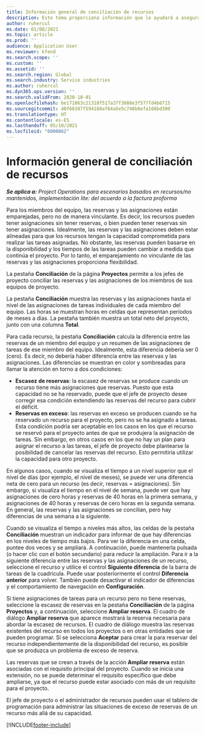 ```yaml
---
title: Información general de conciliación de recursos
description: Este tema proporciona información que le ayudará a asegurarse de que las reservas de recursos y las asignaciones para proyectos estén coordinadas.
author: ruhercul
ms.date: 01/08/2021
ms.topic: article
ms.prod: ''
audience: Application User
ms.reviewer: kfend
ms.search.scope: ''
ms.custom: ''
ms.assetid: ''
ms.search.region: Global
ms.search.industry: Service industries
ms.author: ruhercul
ms.dyn365.ops.version: ''
ms.search.validFrom: 2020-10-01
ms.openlocfilehash: be171063c21318f517a37f3088e3f577fd4b6715
ms.sourcegitcommit: 40f68387f594180af64a5e5c748b6efa188bd300
ms.translationtype: HT
ms.contentlocale: es-ES
ms.lasthandoff: 05/10/2021
ms.locfileid: "6000862"
---
```

# <a name="resource-reconciliation-overview"></a>Información general de conciliación de recursos

_**Se aplica a:** Project Operations para escenarios basados en recursos/no mantenidos, implementación lite: del acuerdo a la factura proforma_

Para los miembros del equipo, las reservas y las asignaciones están emparejadas, pero no de manera vinculante. Es decir, los recursos pueden tener asignaciones sin tener reservas, o bien pueden tener reservas sin tener asignaciones. Idealmente, las reservas y las asignaciones deben estar alineadas para que los recursos tengan la capacidad comprometida para realizar las tareas asignadas. No obstante, las reservas pueden basarse en la disponibilidad y los tiempos de las tareas pueden cambiar a medida que continúa el proyecto. Por lo tanto, el emparejamiento no vinculante de las reservas y las asignaciones proporciona flexibilidad.

La pestaña **Conciliación** de la página **Proyectos** permite a los jefes de proyecto conciliar las reservas y las asignaciones de los miembros de sus equipos de proyecto.

La pestaña **Conciliación** muestra las reservas y las asignaciones hasta el nivel de las asignaciones de tareas individuales de cada miembro del equipo. Las horas se muestran horas en celdas que representan períodos de meses a días. La pestaña también muestra un total neto del proyecto, junto con una columna **Total**.

Para cada recurso, la pestaña **Conciliación** calcula la diferencia entre las reservas de un miembro del equipo y un resumen de las asignaciones de tareas de ese miembro del equipo. Idealmente, esta diferencia debería ser 0 (cero). Es decir, no debería haber diferencia entre las reservas y las asignaciones. Las diferencias se muestran en color y sombreadas para llamar la atención en torno a dos condiciones:

- **Escasez de reservas**: la escasez de reservas se produce cuando un recurso tiene más asignaciones que reservas. Puesto que esta capacidad no se ha reservado, puede que el jefe de proyecto desee corregir esa condición extendiendo las reservas del recurso para cubrir el déficit.
- **Reservas en exceso**: las reservas en exceso se producen cuando se ha reservado un recurso para el proyecto, pero no se ha asignado a tareas. Esta condición podría ser aceptable en los casos en los que el recurso se reservó para el proyecto antes de que se produjera la asignación de tareas. Sin embargo, en otros casos en los que no hay un plan para asignar el recurso a las tareas, el jefe de proyecto debe plantearse la posibilidad de cancelar las reservas del recurso. Esto permitiría utilizar la capacidad para otro proyecto.

En algunos casos, cuando se visualiza el tiempo a un nivel superior que el nivel de días (por ejemplo, el nivel de meses), se puede ver una diferencia neta de cero para un recurso (es decir, reservas = asignaciones). Sin embargo, si visualiza el tiempo en el nivel de semana, puede ver que hay asignaciones de cero horas y reservas de 40 horas en la primera semana, y asignaciones de 40 horas y reservas de cero horas en la segunda semana. En general, las reservas y las asignaciones se concilian, pero hay diferencias de una semana a la siguiente.

Cuando se visualiza el tiempo a niveles más altos, las celdas de la pestaña **Conciliación** muestran un indicador para informar de que hay diferencias en los niveles de tiempo más bajos. Para ver la diferencia en una celda, puntee dos veces y se ampliará. A continuación, puede mantenerla pulsada (o hacer clic con el botón secundario) para reducir la ampliación. Para ir a la siguiente diferencia entre las reservas y las asignaciones de un recurso, seleccione el recurso y utilice el control **Siguiente diferencia** de la barra de tareas de la cuadrícula. Puede usar posteriormente el control **Diferencia anterior** para volver. También puede desactivar el indicador de diferencias y el comportamiento de navegación en **Configuración**.

Si tiene asignaciones de tareas para un recurso pero no tiene reservas, seleccione la escasez de reservas en la pestaña **Conciliación** de la página **Proyectos** y, a continuación, seleccione **Ampliar reserva**. El cuadro de diálogo **Ampliar reserva** que aparece mostrará la reserva necesaria para abordar la escasez de recursos. El cuadro de diálogo muestra las reservas existentes del recurso en todos los proyectos o en otras entidades que se pueden programar. Si se selecciona **Aceptar** para crear la para reservar del recurso independientemente de la disponibilidad del recurso, es posible que se produzca un problema de exceso de reserva.

Las reservas que se crean a través de la acción **Ampliar reserva** están asociadas con el requisito principal del proyecto. Cuando se inicia una extensión, no se puede determinar el requisito específico que debe ampliarse, ya que el recurso puede estar asociado con más de un requisito para el proyecto.

El jefe de proyecto o el administrador de recursos pueden usar el tablero de programación para administrar las situaciones de exceso de reservas de un recurso más allá de su capacidad.


[!INCLUDE[footer-include](../includes/footer-banner.md)]